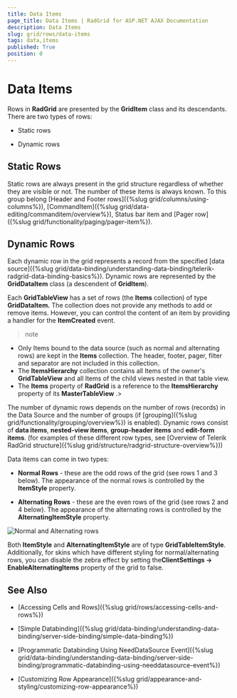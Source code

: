 ```yaml
---
title: Data Items
page_title: Data Items | RadGrid for ASP.NET AJAX Documentation
description: Data Items
slug: grid/rows/data-items
tags: data,items
published: True
position: 0
---
```


# Data Items



Rows in **RadGrid** are presented by the **GridItem** class and its descendants. There are two types of rows:

* Static rows

* Dynamic rows

## Static Rows

Static rows are always present in the grid structure regardless of whether they are visible or not. The number of these items is always known. To this group belong [Header and Footer rows]({%slug grid/columns/using-columns%}), [CommandItem]({%slug grid/data-editing/commanditem/overview%}), Status bar item and [Pager row]({%slug grid/functionality/paging/pager-item%}).

## Dynamic Rows

Each dynamic row in the grid represents a record from the specified [data source]({%slug grid/data-binding/understanding-data-binding/telerik-radgrid-data-binding-basics%}). Dynamic rows are represented by the **GridDataItem** class (a descendent of **GridItem**).

Each **GridTableView** has a set of rows (the **Items** collection) of type **GridDataItem.** The collection does not provide any methods to add or remove items. However, you can control the content of an item by providing a handler for the **ItemCreated** event.

>note
* Only Items bound to the data source (such as normal and alternating rows) are kept in the **Items** collection. The header, footer, pager, filter and separator are not included in this collection.
* The **ItemsHierarchy** collection contains all Items of the owner's **GridTableView** and all Items of the child views nested in that table view.
* The **Items** property of **RadGrid** is a reference to the **ItemsHierarchy** property of its **MasterTableView** .>


The number of dynamic rows depends on the number of rows (records) in the Data Source and the number of groups (if [grouping]({%slug grid/functionality/grouping/overview%}) is enabled). Dynamic rows consist of **data items**, **nested-view items**, **group-header items** and **edit-form items**. (for examples of these different row types, see [Overview of Telerik RadGrid structure]({%slug grid/structure/radgrid-structure-overview%}))

Data items can come in two types:

* **Normal Rows** - these are the odd rows of the grid (see rows 1 and 3 below). The appearance of the normal rows is controlled by the **ItemStyle** property.

* **Alternating Rows** - these are the even rows of the grid (see rows 2 and 4 below). The appearance of the alternating rows is controlled by the **AlternatingItemStyle** property.

![Normal and Alternating rows](images/grd_normal_alternating_styles.png)

Both **ItemStyle** and **AlternatingItemStyle** are of type **GridTableItemStyle**. Additionally, for skins which have different styling for normal/alternating rows, you can disable the zebra effect by setting the**ClientSettings -> EnableAlternatingItems** property of the grid to false.

## See Also

 * [Accessing Cells and Rows]({%slug grid/rows/accessing-cells-and-rows%})

 * [Simple Databinding]({%slug grid/data-binding/understanding-data-binding/server-side-binding/simple-data-binding%})

 * [Programmatic Databinding Using NeedDataSource Event]({%slug grid/data-binding/understanding-data-binding/server-side-binding/programmatic-databinding-using-needdatasource-event%})

 * [Customizing Row Appearance]({%slug grid/appearance-and-styling/customizing-row-appearance%})
